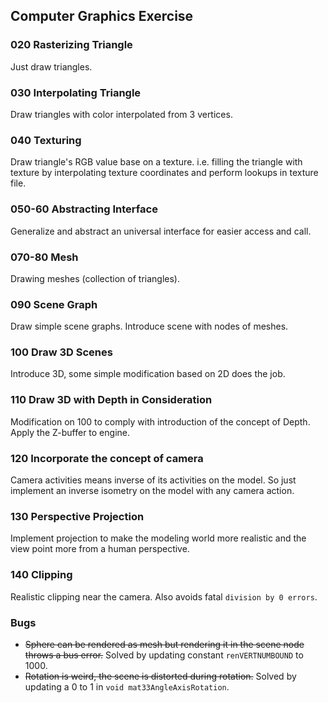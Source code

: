 ## Computer Graphics Exercise

### 020 Rasterizing Triangle

Just draw triangles.

### 030 Interpolating Triangle

Draw triangles with color interpolated from 3 vertices.

### 040 Texturing

Draw triangle's RGB value base on a texture. i.e. filling the triangle with texture by interpolating texture coordinates and perform lookups in texture file.

### 050-60 Abstracting Interface

Generalize and abstract an universal interface for easier access and call.

### 070-80 Mesh

Drawing meshes (collection of triangles).

### 090 Scene Graph

Draw simple scene graphs. Introduce scene with nodes of meshes.

### 100 Draw 3D Scenes

Introduce 3D, some simple modification based on 2D does the job.

### 110 Draw 3D with Depth in Consideration

Modification on 100 to comply with introduction of the concept of Depth. Apply the Z-buffer to engine.

### 120 Incorporate the concept of camera

Camera activities means inverse of its activities on the model. So just implement an inverse isometry on the model with any camera action.

### 130 Perspective Projection

Implement projection to make the modeling world more realistic and the view point more from a human perspective.

### 140 Clipping

Realistic clipping near the camera. Also avoids fatal `division by 0 errors`.

### Bugs

- ~~Sphere can be rendered as mesh but rendering it in the scene node throws a bus error.~~ Solved by updating constant `renVERTNUMBOUND` to 1000.
- ~~Rotation is weird, the scene is distorted during rotation.~~ Solved by updating a 0 to 1 in `void mat33AngleAxisRotation`.